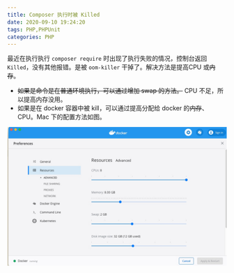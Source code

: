 ```yaml
---
title: Composer 执行时被 Killed
date: 2020-09-10 19:24:20
tags: PHP,PHPUnit
categories: PHP
---
```


最近在执行执行 `composer require` 时出现了执行失败的情况，控制台返回 `Killed`，没有其他报错。是被 `oom-killer` 干掉了。解决方法是提高CPU 或~~内存~~。

- ~~如果是命令是在普通环境执行，可以通过增加 swap 的方法。~~ CPU 不足，所以提高内存没用。
- 如果是在 docker 容器中被 kill，可以通过提高分配给 docker 的~~内存~~、CPU。Mac 下的配置方法如图。

![](/media/15997374759676.jpg)
